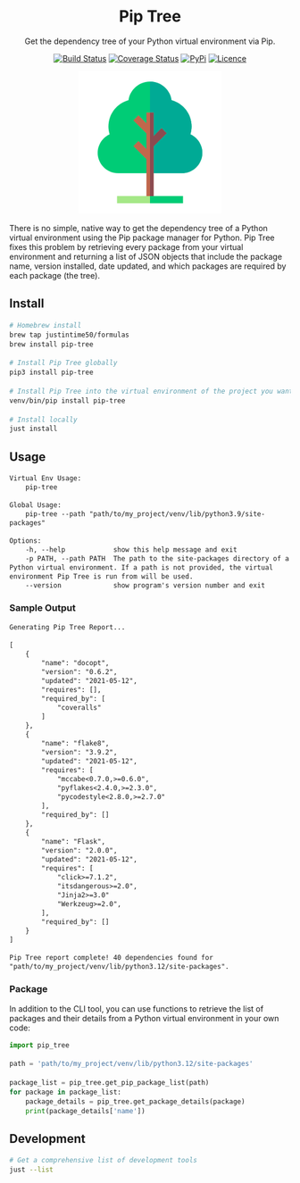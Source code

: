 <div align="center">

# Pip Tree

Get the dependency tree of your Python virtual environment via Pip.

[![Build Status](https://github.com/Justintime50/pip-tree/workflows/build/badge.svg)](https://github.com/Justintime50/pip-tree/actions)
[![Coverage Status](https://coveralls.io/repos/github/Justintime50/pip-tree/badge.svg?branch=main)](https://coveralls.io/github/Justintime50/pip-tree?branch=main)
[![PyPi](https://img.shields.io/pypi/v/pip-tree)](https://pypi.org/project/pip-tree/)
[![Licence](https://img.shields.io/github/license/justintime50/pip-tree)](LICENSE)

<img src="https://raw.githubusercontent.com/justintime50/assets/main/src/pip-tree/showcase.png" alt="Showcase">

</div>

There is no simple, native way to get the dependency tree of a Python virtual environment using the Pip package manager for Python. Pip Tree fixes this problem by retrieving every package from your virtual environment and returning a list of JSON objects that include the package name, version installed, date updated, and which packages are required by each package (the tree).

## Install

```bash
# Homebrew install
brew tap justintime50/formulas
brew install pip-tree

# Install Pip Tree globally
pip3 install pip-tree

# Install Pip Tree into the virtual environment of the project you want to run it on
venv/bin/pip install pip-tree

# Install locally
just install
```

## Usage

```text
Virtual Env Usage:
    pip-tree

Global Usage:
    pip-tree --path "path/to/my_project/venv/lib/python3.9/site-packages"

Options:
    -h, --help            show this help message and exit
    -p PATH, --path PATH  The path to the site-packages directory of a Python virtual environment. If a path is not provided, the virtual environment Pip Tree is run from will be used.
    --version             show program's version number and exit
```

### Sample Output

```text
Generating Pip Tree Report...

[
    {
        "name": "docopt",
        "version": "0.6.2",
        "updated": "2021-05-12",
        "requires": [],
        "required_by": [
            "coveralls"
        ]
    },
    {
        "name": "flake8",
        "version": "3.9.2",
        "updated": "2021-05-12",
        "requires": [
            "mccabe<0.7.0,>=0.6.0",
            "pyflakes<2.4.0,>=2.3.0",
            "pycodestyle<2.8.0,>=2.7.0"
        ],
        "required_by": []
    },
    {
        "name": "Flask",
        "version": "2.0.0",
        "updated": "2021-05-12",
        "requires": [
            "click>=7.1.2",
            "itsdangerous>=2.0",
            "Jinja2>=3.0"
            "Werkzeug>=2.0",
        ],
        "required_by": []
    }
]

Pip Tree report complete! 40 dependencies found for "path/to/my_project/venv/lib/python3.12/site-packages".
```

### Package

In addition to the CLI tool, you can use functions to retrieve the list of packages and their details from a Python virtual environment in your own code:

```python
import pip_tree

path = 'path/to/my_project/venv/lib/python3.12/site-packages'

package_list = pip_tree.get_pip_package_list(path)
for package in package_list:
    package_details = pip_tree.get_package_details(package)
    print(package_details['name'])
```

## Development

```bash
# Get a comprehensive list of development tools
just --list
```
